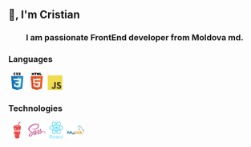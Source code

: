 <h2>👋, I'm Cristian</h2>
<h3 align="center">I am passionate FrontEnd developer from Moldova md.</h3>

<h3 align="left">Languages</h3>
<p align="left">
  
<img src="https://raw.githubusercontent.com/devicons/devicon/master/icons/css3/css3-original-wordmark.svg" alt="css3" width="35" height="35"/>
  
<img src="https://raw.githubusercontent.com/devicons/devicon/master/icons/html5/html5-original-wordmark.svg" alt="html5" width="35" height="35"/>

<img src="https://raw.githubusercontent.com/devicons/devicon/master/icons/javascript/javascript-original.svg" alt="javascript" width="30" height="30"/>


<h3 align="left">Technologies</h3>
<p align="left">

<img src="https://raw.githubusercontent.com/devicons/devicon/master/icons/gulp/gulp-plain.svg" alt="gulp" width="35" height="35"/>

<img src="https://raw.githubusercontent.com/devicons/devicon/master/icons/sass/sass-original.svg" alt="sass" width="35" height="35"/>

<img src="https://raw.githubusercontent.com/devicons/devicon/master/icons/react/react-original-wordmark.svg" alt="react" width="35" height="35"/>

<img src="https://raw.githubusercontent.com/devicons/devicon/master/icons/mysql/mysql-original-wordmark.svg" alt="mysql" width="35" height="35"/>

</p>
